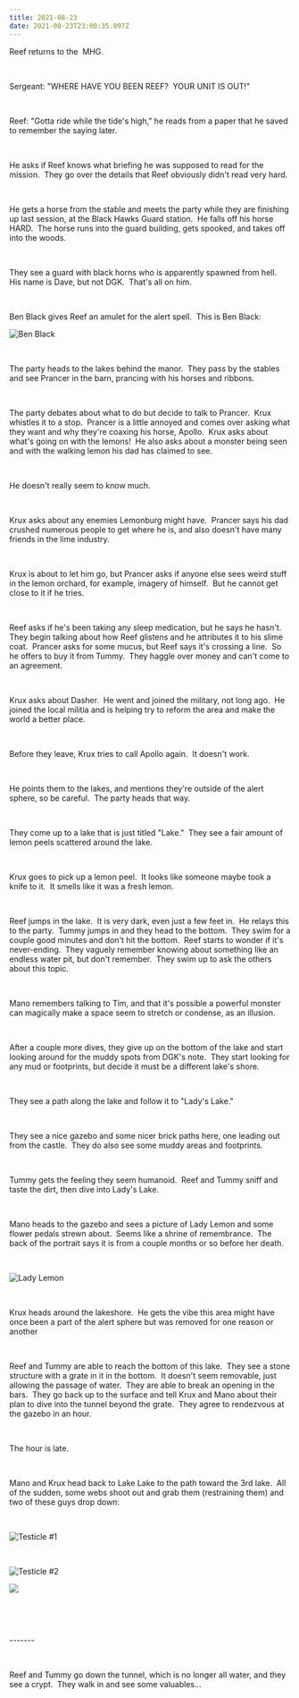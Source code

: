 ```yaml
---
title: 2021-08-23
date: 2021-08-23T23:00:35.097Z
---
```

<!--StartFragment-->

Reef returns to the  MHG.

 

Sergeant: "WHERE HAVE YOU BEEN REEF?  YOUR UNIT IS OUT!"

 

Reef: "Gotta ride while the tide's high," he reads from a paper that he saved to remember the saying later.

 

He asks if Reef knows what briefing he was supposed to read for the mission.  They go over the details that Reef obviously didn't read very hard.

 

He gets a horse from the stable and meets the party while they are finishing up last session, at the Black Hawks Guard station.  He falls off his horse HARD.  The horse runs into the guard building, gets spooked, and takes off into the woods.

 

They see a guard with black horns who is apparently spawned from hell.  His name is Dave, but not DGK.  That's all on him.

 

Ben Black gives Reef an amulet for the alert spell.  This is Ben Black:

![Ben Black](/img/ben-black.png)

 

The party heads to the lakes behind the manor.  They pass by the stables and see Prancer in the barn, prancing with his horses and ribbons.

 

The party debates about what to do but decide to talk to Prancer.  Krux whistles it to a stop.  Prancer is a little annoyed and comes over asking what they want and why they're coaxing his horse, Apollo.  Krux asks about what's going on with the lemons!  He also asks about a monster being seen and with the walking lemon his dad has claimed to see.

 

He doesn't really seem to know much.

 

Krux asks about any enemies Lemonburg might have.  Prancer says his dad crushed numerous people to get where he is, and also doesn't have many friends in the lime industry.

 

Krux is about to let him go, but Prancer asks if anyone else sees weird stuff in the lemon orchard, for example, imagery of himself.  But he cannot get close to it if he tries.

 

Reef asks if he's been taking any sleep medication, but he says he hasn't.  They begin talking about how Reef glistens and he attributes it to his slime coat.  Prancer asks for some mucus, but Reef says it's crossing a line.  So he offers to buy it from Tummy.  They haggle over money and can't come to an agreement.

 

Krux asks about Dasher.  He went and joined the military, not long ago.  He joined the local militia and is helping try to reform the area and make the world a better place.

 

Before they leave, Krux tries to call Apollo again.  It doesn't work.

 

He points them to the lakes, and mentions they're outside of the alert sphere, so be careful.  The party heads that way.

 

They come up to a lake that is just titled "Lake."  They see a fair amount of lemon peels scattered around the lake.

 

Krux goes to pick up a lemon peel.  It looks like someone maybe took a knife to it.  It smells like it was a fresh lemon.

 

Reef jumps in the lake.  It is very dark, even just a few feet in.  He relays this to the party.  Tummy jumps in and they head to the bottom.  They swim for a couple good minutes and don't hit the bottom.  Reef starts to wonder if it's never-ending.  They vaguely remember knowing about something like an endless water pit, but don't remember.  They swim up to ask the others about this topic.

 

Mano remembers talking to Tim, and that it's possible a powerful monster can magically make a space seem to stretch or condense, as an illusion.

 

After a couple more dives, they give up on the bottom of the lake and start looking around for the muddy spots from DGK's note.  They start looking for any mud or footprints, but decide it must be a different lake's shore. 

 

They see a path along the lake and follow it to "Lady's Lake."

 

They see a nice gazebo and some nicer brick paths here, one leading out from the castle.  They do also see some muddy areas and footprints.

 

Tummy gets the feeling they seem humanoid.  Reef and Tummy sniff and taste the dirt, then dive into Lady's Lake. 

 

Mano heads to the gazebo and sees a picture of Lady Lemon and some flower pedals strewn about.  Seems like a shrine of remembrance.  The back of the portrait says it is from a couple months or so before her death.

 

![Lady Lemon](/img/lady-lemon.png)

 

Krux heads around the lakeshore.  He gets the vibe this area might have once been a part of the alert sphere but was removed for one reason or another

 

Reef and Tummy are able to reach the bottom of this lake.  They see a stone structure with a grate in it in the bottom.  It doesn't seem removable, just allowing the passage of water.  They are able to break an opening in the bars.  They go back up to the surface and tell Krux and Mano about their plan to dive into the tunnel beyond the grate.  They agree to rendezvous at the gazebo in an hour.

 

The hour is late.

 

Mano and Krux head back to Lake Lake to the path toward the 3rd lake.  All of the sudden, some webs shoot out and grab them (restraining them) and two of these guys drop down:

 

![Testicle #1](/img/thing-in-lemonburg-forest.png)

 

![Testicle #2](/img/thing-in-lemonburg-forest2.png)

![](file:///C:/Users/austi/AppData/Local/Temp/msohtmlclip1/01/clip_image004.png)

 

 

\-------

 

Reef and Tummy go down the tunnel, which is no longer all water, and they see a crypt.  They walk in and see some valuables…

<!--EndFragment-->